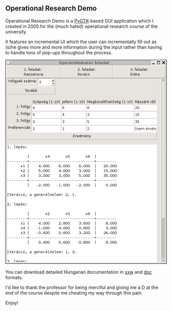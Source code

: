 Operational Research Demo
-------------------------

Operational Research Demo is a [PyGTK](http://pygtk.org/)-based GUI application which I created in 2005 for the (much hated) operational research course of the university.

It features an incremental UI which the user can incrementally fill out as (s)he gives more and more information during the input rather than having to handle tons of pop-ups throughout the process.

![screenshot](screenshot.png)

You can download detailed Hungarian documentation in [sxw](https://github.com/mondalaci/operational-research-demo/raw/master/opres-demo-hungarian.sxw) and [doc](https://github.com/mondalaci/operational-research-demo/raw/master/opres-demo-hungarian.sxw) formats.

I'd like to thank the professor for being merciful and giving me a D at the end of the course despite me cheating my way through this pain.

Enjoy!
